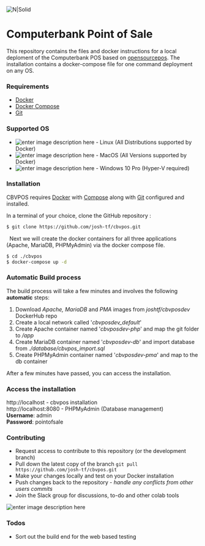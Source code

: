 


![N|Solid](https://cbv.josh.tf/wp-content/uploads/2018/03/banner.png)

# Computerbank Point of Sale
This repository contains the files and docker instructions for a local deploment of the Computerbank POS based on [opensourcepos](https://www.opensourcepos.org/). The installation contains a docker-compose file for one command deployment on any OS.

### Requirements

  - [Docker](https://www.docker.com/get-started)
  - [Docker Compose](https://docs.docker.com/compose/install/)
  - [Git](https://git-scm.com/downloads)

### Supported OS

  - ![enter image description here](https://i.imgur.com/gq76Rxa.png) - Linux (All Distributions supported by Docker) 
  - ![enter image description here](https://i.imgur.com/NWpdcBy.png) - MacOS (All Versions supported by Docker)
  - ![enter image description here](https://i.imgur.com/P5Aciyp.png) - Windows 10 Pro (Hyper-V required)


### Installation

CBVPOS requires [Docker](https://www.docker.com/) with [Compose](https://docs.docker.com/compose/install/) along with [Git](https://git-scm.com/downloads) configured and installed.

In a terminal of your choice, clone the GitHub repository :
```sh
$ git clone https://github.com/josh-tf/cbvpos.git
```
 &nbsp;
Next we will create the docker containers for all three applications (Apache, MariaDB, PHPMyAdmin) via the docker compose file.

```sh
$ cd ./cbvpos
$ docker-compose up -d
```

### Automatic Build process
 The build process will take a few minutes and involves the following **automatic** steps:
 1. Download *Apache, MariaDB* and *PMA* images from *joshtf/cbvposdev* DockerHub repo
 2. Create a local network called '*cbvposdev_default*'
 3. Create Apache container named '*cbvposdev-php*' and map the git folder to */app*
 4. Create MariaDB container named '*cbvposdev-db*' and import database from *./database/cbvpos_import.sql*
 5. Create PHPMyAdmin container named '*cbvposdev-pma*' and map to the db container

 After a few minutes have passed, you can access the installation.
  
### Access the installation
 
http://localhost - cbvpos installation<br>
http://localhost:8080 - PHPMyAdmin (Database management)<br>
**Username**: admin<br>
**Password**: pointofsale <br>

### Contributing

 - Request access to contribute to this repository (or the development branch)
 - Pull down the latest copy of the branch `git pull https://github.com/josh-tf/cbvpos.git`
 - Make your changes locally and test on your Docker installation
 - Push changes back to the repository - *handle any conflicts from other users commits*
 - Join the Slack group for discussions, to-do and other colab tools

![enter image description here](https://i.imgur.com/2KXM4Ab.png)
 
### Todos

 - Sort out the build end for the web based testing